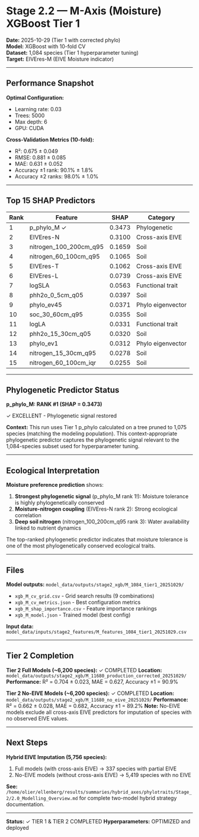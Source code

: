 # Stage 2.2 — M-Axis (Moisture) XGBoost Tier 1

**Date:** 2025-10-29 (Tier 1 with corrected phylo)  
**Model:** XGBoost with 10-fold CV  
**Dataset:** 1,084 species (Tier 1 hyperparameter tuning)  
**Target:** EIVEres-M (EIVE Moisture indicator)

---

## Performance Snapshot

**Optimal Configuration:**
- Learning rate: 0.03
- Trees: 5000
- Max depth: 6
- GPU: CUDA

**Cross-Validation Metrics (10-fold):**
- R²: 0.675 ± 0.049
- RMSE: 0.881 ± 0.085
- MAE: 0.631 ± 0.052
- Accuracy ±1 rank: 90.1% ± 1.8%
- Accuracy ±2 ranks: 98.0% ± 1.0%

---

## Top 15 SHAP Predictors

| Rank | Feature | SHAP | Category |
|------|---------|------|----------|
| 1 | p_phylo_M ✓ | 0.3473 | Phylogenetic |
| 2 | EIVEres-N | 0.3100 | Cross-axis EIVE |
| 3 | nitrogen_100_200cm_q95 | 0.1659 | Soil |
| 4 | nitrogen_60_100cm_q95 | 0.1065 | Soil |
| 5 | EIVEres-T | 0.1062 | Cross-axis EIVE |
| 6 | EIVEres-L | 0.0739 | Cross-axis EIVE |
| 7 | logSLA | 0.0563 | Functional trait |
| 8 | phh2o_0_5cm_q05 | 0.0397 | Soil |
| 9 | phylo_ev45 | 0.0371 | Phylo eigenvector |
| 10 | soc_30_60cm_q95 | 0.0355 | Soil |
| 11 | logLA | 0.0331 | Functional trait |
| 12 | phh2o_15_30cm_q05 | 0.0320 | Soil |
| 13 | phylo_ev1 | 0.0312 | Phylo eigenvector |
| 14 | nitrogen_15_30cm_q95 | 0.0278 | Soil |
| 15 | nitrogen_60_100cm_iqr | 0.0255 | Soil |

---

## Phylogenetic Predictor Status

**p_phylo_M: RANK #1 (SHAP = 0.3473)**

✓ EXCELLENT - Phylogenetic signal restored

**Context:** This run uses Tier 1 p_phylo calculated on a tree pruned to 1,075 species (matching the modeling population). This context-appropriate phylogenetic predictor captures the phylogenetic signal relevant to the 1,084-species subset used for hyperparameter tuning.

---

## Ecological Interpretation

**Moisture preference prediction** shows:
1. **Strongest phylogenetic signal** (p_phylo_M rank 1!): Moisture tolerance is highly phylogenetically conserved
2. **Moisture-nitrogen coupling** (EIVEres-N rank 2): Strong ecological correlation
3. **Deep soil nitrogen** (nitrogen_100_200cm_q95 rank 3): Water availability linked to nutrient dynamics

The top-ranked phylogenetic predictor indicates that moisture tolerance is one of the most phylogenetically conserved ecological traits.

---

## Files

**Model outputs:** `model_data/outputs/stage2_xgb/M_1084_tier1_20251029/`
- `xgb_M_cv_grid.csv` - Grid search results (9 combinations)
- `xgb_M_cv_metrics.json` - Best configuration metrics  
- `xgb_M_shap_importance.csv` - Feature importance rankings
- `xgb_M_model.json` - Trained model (best config)

**Input data:** `model_data/inputs/stage2_features/M_features_1084_tier1_20251029.csv`

---

## Tier 2 Completion

**Tier 2 Full Models (~6,200 species):** ✓ COMPLETED
**Location:** `model_data/outputs/stage2_xgb/M_11680_production_corrected_20251029/`
**Performance:** R² = 0.704 ± 0.023, MAE = 0.627, Accuracy ±1 = 90.9%

**Tier 2 No-EIVE Models (~6,200 species):** ✓ COMPLETED
**Location:** `model_data/outputs/stage2_xgb/M_11680_no_eive_20251029/`
**Performance:** R² = 0.662 ± 0.028, MAE = 0.682, Accuracy ±1 = 89.2%
**Note:** No-EIVE models exclude all cross-axis EIVE predictors for imputation of species with no observed EIVE values.

---

## Next Steps

**Hybrid EIVE Imputation (5,756 species):**
1. Full models (with cross-axis EIVE) → 337 species with partial EIVE
2. No-EIVE models (without cross-axis EIVE) → 5,419 species with no EIVE

**See:** `/home/olier/ellenberg/results/summaries/hybrid_axes/phylotraits/Stage_2/2.0_Modelling_Overview.md` for complete two-model hybrid strategy documentation.

---

**Status:** ✓ TIER 1 & TIER 2 COMPLETED
**Hyperparameters:** OPTIMIZED and deployed
